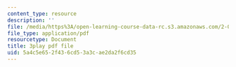 ```yaml
---
content_type: resource
description: ''
file: /media/https%3A/open-learning-course-data-rc.s3.amazonaws.com/2-003sc-engineering-dynamics-fall-2011/5a4c5e652f436cd53a3cae2da2f6cd35_p9DHjoLS3GA.pdf
file_type: application/pdf
resourcetype: Document
title: 3play pdf file
uid: 5a4c5e65-2f43-6cd5-3a3c-ae2da2f6cd35
---
```

